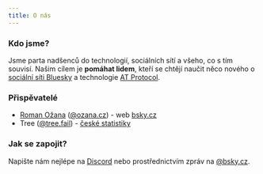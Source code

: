 ```yaml
---
title: O nás
---
```


### Kdo jsme?

Jsme parta nadšenců do technologií, sociálních sítí a všeho, co s tím souvisí. Našim cílem je **pomáhat lidem**, kteří
se chtějí naučit něco nového o [sociální síti Bluesky](https://bsky.app/) a technologie [AT Protocol](/definice/at-protokol).

### Přispěvatelé

  * [Roman Ožana](https://ozana.cz) ([@ozana.cz](https://bsky.app/profile/ozana.cz)) - web [bsky.cz](https://bsky.cz)
  * Tree ([@tree.fail](https://bsky.app/profile/tree.fail)) - [české statistiky](/projekty/ceske-statistiky)

### Jak se zapojit?

Napište nám nejlépe na [Discord](https://discord.com/invite/DT6VcuEvXx) nebo prostřednictvím zpráv
na [@bsky.cz](https://bsky.app/messages/3kw5b3i5dlr2d).